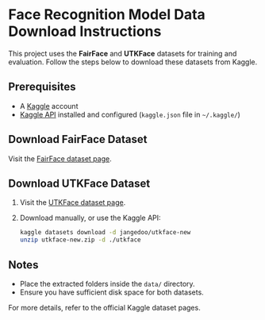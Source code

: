 # Face Recognition Model Data Download Instructions

This project uses the **FairFace** and **UTKFace** datasets for training and evaluation. Follow the steps below to download these datasets from Kaggle.

## Prerequisites

- A [Kaggle](https://www.kaggle.com/) account
- [Kaggle API](https://github.com/Kaggle/kaggle-api) installed and configured (`kaggle.json` file in `~/.kaggle/`)

## Download FairFace Dataset

Visit the [FairFace dataset page](https://www.kaggle.com/datasets/aibloy/fairface).


## Download UTKFace Dataset

1. Visit the [UTKFace dataset page](https://www.kaggle.com/datasets/jangedoo/utkface-new).
2. Download manually, or use the Kaggle API:

    ```bash
    kaggle datasets download -d jangedoo/utkface-new
    unzip utkface-new.zip -d ./utkface
    ```

## Notes

- Place the extracted folders inside the `data/` directory.
- Ensure you have sufficient disk space for both datasets.

For more details, refer to the official Kaggle dataset pages.